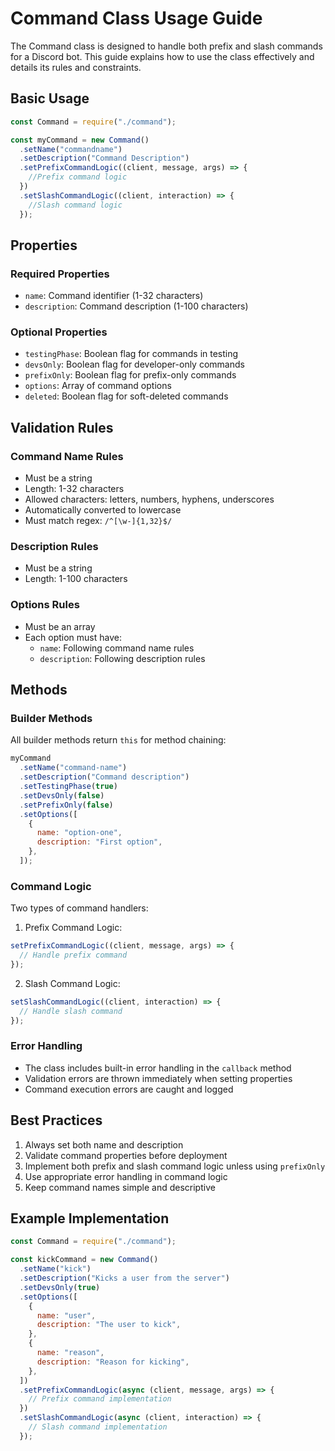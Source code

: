 # Command Class Usage Guide

The Command class is designed to handle both prefix and slash commands for a Discord bot. This guide explains how to use the class effectively and details its rules and constraints.

## Basic Usage

```javascript
const Command = require("./command");

const myCommand = new Command()
  .setName("commandname")
  .setDescription("Command Description")
  .setPrefixCommandLogic((client, message, args) => {
    //Prefix command logic
  })
  .setSlashCommandLogic((client, interaction) => {
    //Slash command logic
  });
```

## Properties

### Required Properties

- `name`: Command identifier (1-32 characters)
- `description`: Command description (1-100 characters)

### Optional Properties

- `testingPhase`: Boolean flag for commands in testing
- `devsOnly`: Boolean flag for developer-only commands
- `prefixOnly`: Boolean flag for prefix-only commands
- `options`: Array of command options
- `deleted`: Boolean flag for soft-deleted commands

## Validation Rules

### Command Name Rules

- Must be a string
- Length: 1-32 characters
- Allowed characters: letters, numbers, hyphens, underscores
- Automatically converted to lowercase
- Must match regex: `/^[\w-]{1,32}$/`

### Description Rules

- Must be a string
- Length: 1-100 characters

### Options Rules

- Must be an array
- Each option must have:
  - `name`: Following command name rules
  - `description`: Following description rules

## Methods

### Builder Methods

All builder methods return `this` for method chaining:

```javascript
myCommand
  .setName("command-name")
  .setDescription("Command description")
  .setTestingPhase(true)
  .setDevsOnly(false)
  .setPrefixOnly(false)
  .setOptions([
    {
      name: "option-one",
      description: "First option",
    },
  ]);
```

### Command Logic

Two types of command handlers:

1. Prefix Command Logic:

```javascript
setPrefixCommandLogic((client, message, args) => {
  // Handle prefix command
});
```

2. Slash Command Logic:

```javascript
setSlashCommandLogic((client, interaction) => {
  // Handle slash command
});
```

### Error Handling

- The class includes built-in error handling in the `callback` method
- Validation errors are thrown immediately when setting properties
- Command execution errors are caught and logged

## Best Practices

1. Always set both name and description
2. Validate command properties before deployment
3. Implement both prefix and slash command logic unless using `prefixOnly`
4. Use appropriate error handling in command logic
5. Keep command names simple and descriptive

## Example Implementation

```javascript
const Command = require("./command");

const kickCommand = new Command()
  .setName("kick")
  .setDescription("Kicks a user from the server")
  .setDevsOnly(true)
  .setOptions([
    {
      name: "user",
      description: "The user to kick",
    },
    {
      name: "reason",
      description: "Reason for kicking",
    },
  ])
  .setPrefixCommandLogic(async (client, message, args) => {
    // Prefix command implementation
  })
  .setSlashCommandLogic(async (client, interaction) => {
    // Slash command implementation
  });
```
